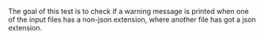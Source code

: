 The goal of this test is to check if a warning message is printed when one of the input
files has a non-json extension, where another file has got a json extension.